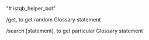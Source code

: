 "# istqb_helper_bot"

/get, to get random Glossary statement

/search [statement], to get particular Glossary statement
